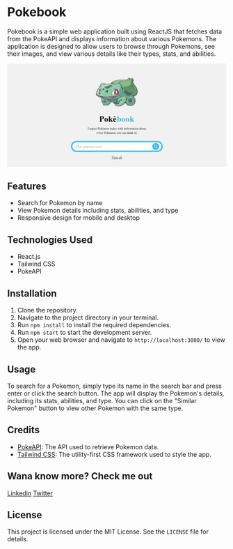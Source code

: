 # Pokebook

Pokebook is a simple web application built using ReactJS that fetches data from the PokeAPI and displays information about various Pokemons. The application is designed to allow users to browse through Pokemons, see their images, and view various details like their types, stats, and abilities.

![Pokebook Screenshot](pokebook.png)

## Features

- Search for Pokemon by name
- View Pokemon details including stats, abilities, and type
- Responsive design for mobile and desktop

## Technologies Used

- React.js
- Tailwind CSS
- PokeAPI

## Installation

1. Clone the repository.
2. Navigate to the project directory in your terminal.
3. Run `npm install` to install the required dependencies.
4. Run `npm start` to start the development server.
5. Open your web browser and navigate to `http://localhost:3000/` to view the app.

## Usage

To search for a Pokemon, simply type its name in the search bar and press enter or click the search button. The app will display the Pokemon's details, including its stats, abilities, and type. You can click on the "Similar Pokemon" button to view other Pokemon with the same type.

## Credits

- [PokeAPI](https://pokeapi.co/): The API used to retrieve Pokemon data.
- [Tailwind CSS](https://tailwindcss.com/): The utility-first CSS framework used to style the app.

## Wana know more? Check me out

[Linkedin](https://linkedin.com/in/ekow-prince)
[Twitter](https://twitter.com/itssthetechguy)

## License

This project is licensed under the MIT License. See the `LICENSE` file for details.
